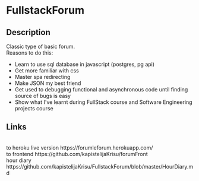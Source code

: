 # FullstackForum

## Description
Classic type of basic forum. </br>
Reasons to do this: </br>
- Learn to use sql database in javascript (postgres, pg api) </br>
- Get more familiar with css </br>
- Master spa redirecting </br>
- Make JSON my best friend </br>
- Get used to debugging functional and asynchronous code until finding source of bugs is easy</br>
- Show what I've learnt during FullStack course and Software Engineering projects course

## Links
</br>
to heroku live version https://forumleforum.herokuapp.com/
</br>
to frontend https://github.com/kapistelijaKrisu/forumFront
</br>
hour diary https://github.com/kapistelijaKrisu/FullstackForum/blob/master/HourDiary.md
</br>
